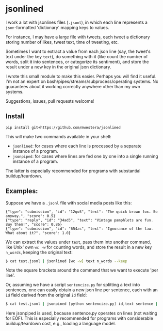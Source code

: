 # jsonlined #

I work a lot with jsonlines files (`.jsonl`), in which each line represents a `json`-formatted 'dictionary' mapping keys to values.

For instance, I may have a large file with tweets, each tweet a dictionary storing number of likes, tweet text, time of tweeting, etc.

Sometimes I want to extract a value from each json line (say, the tweet's text under the key `text`), do something with it 
(like count the number of words, split it into sentences, or categorize its sentiment), and store the result under a new
key in the original json dictionary.

I wrote this small module to make this easier. Perhaps you will find it useful. I'm not an expert on bash/pipes/streams/subprocess/operating systems. No guarantees about it working correctly anywhere other than my own systems.

Suggestions, issues, pull requests welcome!


## Install ##

`pip install git+https://github.com/mwestera/jsonlined`

This will make two commands available in your shell:

- `jsonlined`: for cases where each line is processed by a separate instance of a program.
- `jsonpiped`: for cases where lines are fed one by one into a single running instance of a program.

The latter is especially recommended for programs with substantial buildup/teardown.


## Examples: ##

Suppose we have a `.jsonl` file with social media posts like this:

```
{"type": "submission", "id": "12qw3", "text": "The quick brown fox. So anyway.", "score": 0.5}
{"type": "reply", "id": "34ad5", "text": "Vintage pamphlets are fun. Buy them!", "score": 0.86}
{"type": "submission", "id": "654as", "text": "Ignorance of the law. What about it?", "score": 1.0}
```

We can extract the values under `text`, pass them into another command, like Unix' own `wc -w` for counting words, and store the 
result in a new key `n_words`, keeping the original text:

```bash
$ cat test.jsonl | jsonlined [wc -w] text n_words --keep
```

Note the square brackets around the command that we want to execute 'per line'.

Or, assuming we have a script `sentencize.py` for splitting a text into sentences, one can easily obtain a new json line
per sentence, each with an `id` field derived from the original `id` field:

```bash
$ cat test.jsonl | jsonpined [python sentencize.py] id,text sentence | less
```

Here jsonpiped is used, because sentence.py operates on lines (not waiting for EOF). This is especially recommended
for programs with considerable buildup/teardown cost, e.g., loading a language model.


